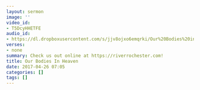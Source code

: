 ```yaml
---
layout: sermon
image: ''
video_id:
- T5DcyHHETFE
audio_id:
- https://dl.dropboxusercontent.com/s/jjv8ojxo6emqrki/Our%20Bodies%20in%20Heaven.mp3?dl=0
verses:
- none
summary: Check us out online at https://riverrochester.com!
title: Our Bodies In Heaven
date: 2017-04-26 07:05
categories: []
tags: []
---
```

